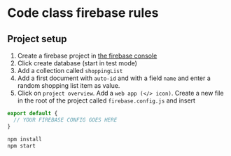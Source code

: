 # Code class firebase rules

## Project setup

1. Create a firebase project in [the firebase console](https://console.firebase.google.com)
2. Click create database (start in test mode)
3. Add a collection called `shoppingList`
4. Add a first document with `auto-id` and with a field `name` and enter a random shopping list item as value.
5. Click on `project overview`. Add a `web app (</> icon)`. Create a new file in the root of the project called `firebase.config.js` and insert
```js
export default {
  // YOUR FIREBASE CONFIG GOES HERE
}
```

```bash
npm install
npm start
```
